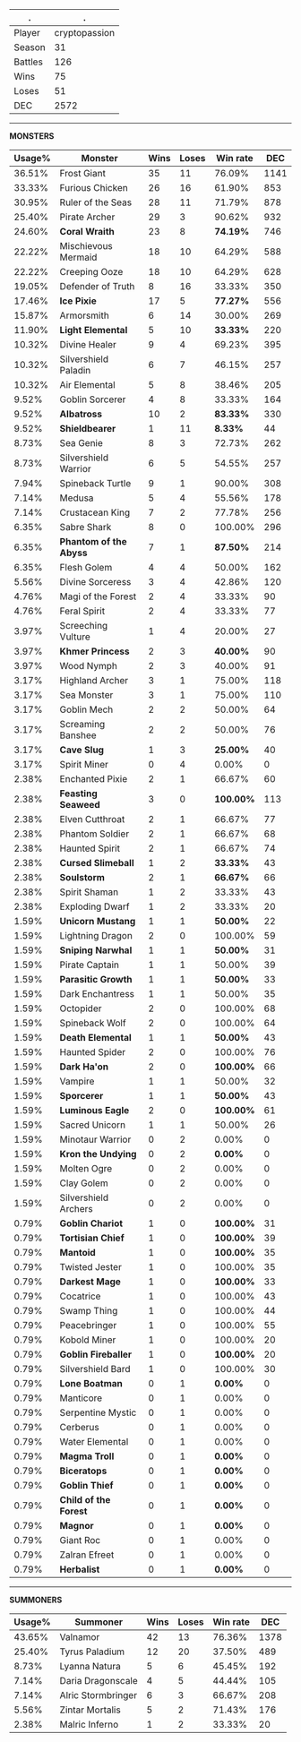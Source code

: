 .|.
|-|-
Player|cryptopassion
Season|31
Battles|126
Wins|75
Loses|51
DEC|2572

---
**MONSTERS**

Usage%|Monster|Wins|Loses|Win rate|DEC|
-|-|-|-|-|-|
36.51%|Frost Giant|35|11|76.09%|1141|
33.33%|Furious Chicken|26|16|61.90%|853|
30.95%|Ruler of the Seas|28|11|71.79%|878|
25.40%|Pirate Archer|29|3|90.62%|932|
24.60%|**Coral Wraith**|23|8|**74.19%**|746|
22.22%|Mischievous Mermaid|18|10|64.29%|588|
22.22%|Creeping Ooze|18|10|64.29%|628|
19.05%|Defender of Truth|8|16|33.33%|350|
17.46%|**Ice Pixie**|17|5|**77.27%**|556|
15.87%|Armorsmith|6|14|30.00%|269|
11.90%|**Light Elemental**|5|10|**33.33%**|220|
10.32%|Divine Healer|9|4|69.23%|395|
10.32%|Silvershield Paladin|6|7|46.15%|257|
10.32%|Air Elemental|5|8|38.46%|205|
9.52%|Goblin Sorcerer|4|8|33.33%|164|
9.52%|**Albatross**|10|2|**83.33%**|330|
9.52%|**Shieldbearer**|1|11|**8.33%**|44|
8.73%|Sea Genie|8|3|72.73%|262|
8.73%|Silvershield Warrior|6|5|54.55%|257|
7.94%|Spineback Turtle|9|1|90.00%|308|
7.14%|Medusa|5|4|55.56%|178|
7.14%|Crustacean King|7|2|77.78%|256|
6.35%|Sabre Shark|8|0|100.00%|296|
6.35%|**Phantom of the Abyss**|7|1|**87.50%**|214|
6.35%|Flesh Golem|4|4|50.00%|162|
5.56%|Divine Sorceress|3|4|42.86%|120|
4.76%|Magi of the Forest|2|4|33.33%|90|
4.76%|Feral Spirit|2|4|33.33%|77|
3.97%|Screeching Vulture|1|4|20.00%|27|
3.97%|**Khmer Princess**|2|3|**40.00%**|90|
3.97%|Wood Nymph|2|3|40.00%|91|
3.17%|Highland Archer|3|1|75.00%|118|
3.17%|Sea Monster|3|1|75.00%|110|
3.17%|Goblin Mech|2|2|50.00%|64|
3.17%|Screaming Banshee|2|2|50.00%|76|
3.17%|**Cave Slug**|1|3|**25.00%**|40|
3.17%|Spirit Miner|0|4|0.00%|0|
2.38%|Enchanted Pixie|2|1|66.67%|60|
2.38%|**Feasting Seaweed**|3|0|**100.00%**|113|
2.38%|Elven Cutthroat|2|1|66.67%|77|
2.38%|Phantom Soldier|2|1|66.67%|68|
2.38%|Haunted Spirit|2|1|66.67%|74|
2.38%|**Cursed Slimeball**|1|2|**33.33%**|43|
2.38%|**Soulstorm**|2|1|**66.67%**|66|
2.38%|Spirit Shaman|1|2|33.33%|43|
2.38%|Exploding Dwarf|1|2|33.33%|20|
1.59%|**Unicorn Mustang**|1|1|**50.00%**|22|
1.59%|Lightning Dragon|2|0|100.00%|59|
1.59%|**Sniping Narwhal**|1|1|**50.00%**|31|
1.59%|Pirate Captain|1|1|50.00%|39|
1.59%|**Parasitic Growth**|1|1|**50.00%**|33|
1.59%|Dark Enchantress|1|1|50.00%|35|
1.59%|Octopider|2|0|100.00%|68|
1.59%|Spineback Wolf|2|0|100.00%|64|
1.59%|**Death Elemental**|1|1|**50.00%**|43|
1.59%|Haunted Spider|2|0|100.00%|76|
1.59%|**Dark Ha'on**|2|0|**100.00%**|66|
1.59%|Vampire|1|1|50.00%|32|
1.59%|**Sporcerer**|1|1|**50.00%**|43|
1.59%|**Luminous Eagle**|2|0|**100.00%**|61|
1.59%|Sacred Unicorn|1|1|50.00%|26|
1.59%|Minotaur Warrior|0|2|0.00%|0|
1.59%|**Kron the Undying**|0|2|**0.00%**|0|
1.59%|Molten Ogre|0|2|0.00%|0|
1.59%|Clay Golem|0|2|0.00%|0|
1.59%|Silvershield Archers|0|2|0.00%|0|
0.79%|**Goblin Chariot**|1|0|**100.00%**|31|
0.79%|**Tortisian Chief**|1|0|**100.00%**|39|
0.79%|**Mantoid**|1|0|**100.00%**|35|
0.79%|Twisted Jester|1|0|100.00%|35|
0.79%|**Darkest Mage**|1|0|**100.00%**|33|
0.79%|Cocatrice|1|0|100.00%|43|
0.79%|Swamp Thing|1|0|100.00%|44|
0.79%|Peacebringer|1|0|100.00%|55|
0.79%|Kobold Miner|1|0|100.00%|20|
0.79%|**Goblin Fireballer**|1|0|**100.00%**|20|
0.79%|Silvershield Bard|1|0|100.00%|30|
0.79%|**Lone Boatman**|0|1|**0.00%**|0|
0.79%|Manticore|0|1|0.00%|0|
0.79%|Serpentine Mystic|0|1|0.00%|0|
0.79%|Cerberus|0|1|0.00%|0|
0.79%|Water Elemental|0|1|0.00%|0|
0.79%|**Magma Troll**|0|1|**0.00%**|0|
0.79%|**Biceratops**|0|1|**0.00%**|0|
0.79%|**Goblin Thief**|0|1|**0.00%**|0|
0.79%|**Child of the Forest**|0|1|**0.00%**|0|
0.79%|**Magnor**|0|1|**0.00%**|0|
0.79%|Giant Roc|0|1|0.00%|0|
0.79%|Zalran Efreet|0|1|0.00%|0|
0.79%|**Herbalist**|0|1|**0.00%**|0|

---
**SUMMONERS**

Usage%|Summoner|Wins|Loses|Win rate|DEC|
-|-|-|-|-|-|
43.65%|Valnamor|42|13|76.36%|1378|
25.40%|Tyrus Paladium|12|20|37.50%|489|
8.73%|Lyanna Natura|5|6|45.45%|192|
7.14%|Daria Dragonscale|4|5|44.44%|105|
7.14%|Alric Stormbringer|6|3|66.67%|208|
5.56%|Zintar Mortalis|5|2|71.43%|176|
2.38%|Malric Inferno|1|2|33.33%|20|
